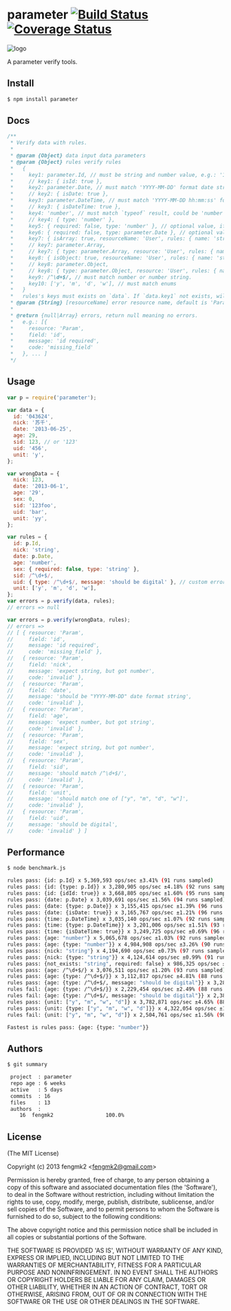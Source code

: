 parameter [![Build Status](https://secure.travis-ci.org/fengmk2/parameter.png)](http://travis-ci.org/fengmk2/parameter) [![Coverage Status](https://coveralls.io/repos/fengmk2/parameter/badge.png)](https://coveralls.io/r/fengmk2/parameter)
=======

![logo](https://raw.github.com/fengmk2/parameter/master/logo.png)

A parameter verify tools.

## Install

```bash
$ npm install parameter
```

## Docs

```js
/**
 * Verify data with rules.
 *
 * @param {Object} data input data parameters
 * @param {Object} rules verify rules
 *   {
 *     key1: parameter.Id, // must be string and number value, e.g.: '123', '043624'
 *     // key1: { isId: true },
 *     key2: parameter.Date, // must match 'YYYY-MM-DD' format date string, e.g.: '2013-06-25'
 *     // key2: { isDate: true },
 *     key3: parameter.DateTime, // must match 'YYYY-MM-DD hh:mm:ss' format date string, e.g.: '2013-06-25 12:20:50'
 *     // key3: { isDateTime: true },
 *     key4: 'number', // must match `typeof` result, could be 'number', 'string', 'function' or 'object' 
 *     // key4: { type: 'number' },
 *     key5: { required: false, type: 'number' }, // optional value, if set, must be a number
 *     key6: { required: false, type: parameter.Date }, // optional value, if set, must be a date string
 *     key7: { isArray: true, resourceName: 'User', rules: { name: 'string', age: 'number'  } }
 *     // key7: parameter.Array,
 *     // key7: { type: parameter.Array, resource: 'User', rules: { name: 'string', age: 'number'  } }
 *     key8: { isObject: true, resourceName: 'User', rules: { name: 'string', age: 'number'  } }
 *     // key8: parameter.Object,
 *     // key8: { type: parameter.Object, resource: 'User', rules: { name: 'string', age: 'number' } }
 *     key9: /^\d+$/, // must match number or number string.
 *     key10: ['y', 'm', 'd', 'w'], // must match enums
 *   }
 *   rules's keys must exists on `data`. If `data.key1` not exists, will got `missing_field` error.
 * @param {String} [resourceName] error resource name, default is 'Param'
 * 
 * @return {null|Array} errors, return null meaning no errors.
 *   e.g.: [{
 *     resource: 'Param',
 *     field: 'id',
 *     message: 'id required',
 *     code: 'missing_field'
 *   }, ... ]
 */
```

## Usage

```js
var p = require('parameter');

var data = {
  id: '043624',
  nick: '苏千',
  date: '2013-06-25',
  age: 29,
  sid: 123, // or '123'
  uid: '456',
  unit: 'y',
};

var wrongData = {
  nick: 123,
  date: '2013-06-1',
  age: '29',
  sex: 0,
  sid: '123foo',
  uid: 'bar',
  unit: 'yy',
};

var rules = {
  id: p.Id,
  nick: 'string',
  date: p.Date,
  age: 'number',
  sex: { required: false, type: 'string' },
  sid: /^\d+$/,
  uid: { type: /^\d+$/, message: 'should be digital' }, // custom error message
  unit: ['y', 'm', 'd', 'w'],
};
var errors = p.verify(data, rules);
// errors => null

var errors = p.verify(wrongData, rules);
// errors =>
// [ { resource: 'Param',
//     field: 'id',
//     message: 'id required',
//     code: 'missing_field' },
//   { resource: 'Param',
//     field: 'nick',
//     message: 'expect string, but got number',
//     code: 'invalid' },
//   { resource: 'Param',
//     field: 'date',
//     message: 'should be "YYYY-MM-DD" date format string',
//     code: 'invalid' },
//   { resource: 'Param',
//     field: 'age',
//     message: 'expect number, but got string',
//     code: 'invalid' },
//   { resource: 'Param',
//     field: 'sex',
//     message: 'expect string, but got number',
//     code: 'invalid' },
//   { resource: 'Param',
//     field: 'sid',
//     message: 'should match /^\d+$/',
//     code: 'invalid' },
//   { resource: 'Param',
//     field: 'unit',
//     message: 'should match one of ["y", "m", "d", "w"]',
//     code: 'invalid' },
//   { resource: 'Param',
//     field: 'uid',
//     message: 'should be digital',
//     code: 'invalid' } ]
```

## Performance

```bash
$ node benchmark.js

rules pass: {id: p.Id} x 5,369,593 ops/sec ±3.41% (91 runs sampled)
rules pass: {id: {type: p.Id}} x 3,280,905 ops/sec ±4.18% (92 runs sampled)
rules pass: {id: {idId: true}} x 3,668,805 ops/sec ±1.60% (95 runs sampled)
rules pass: {date: p.Date} x 3,039,691 ops/sec ±1.56% (94 runs sampled)
rules pass: {date: {type: p.Date}} x 3,155,415 ops/sec ±1.39% (96 runs sampled)
rules pass: {date: {isDate: true}} x 3,165,767 ops/sec ±1.21% (96 runs sampled)
rules pass: {time: p.DateTime} x 3,035,140 ops/sec ±1.07% (92 runs sampled)
rules pass: {time: {type: p.DateTime}} x 3,201,006 ops/sec ±1.51% (93 runs sampled)
rules pass: {time: {isDateTime: true}} x 3,249,725 ops/sec ±0.69% (96 runs sampled)
rules pass: {age: "number"} x 5,065,678 ops/sec ±1.03% (92 runs sampled)
rules pass: {age: {type: "number"}} x 4,984,908 ops/sec ±3.26% (90 runs sampled)
rules pass: {nick: "string"} x 4,194,690 ops/sec ±0.73% (97 runs sampled)
rules pass: {nick: {type: "string"}} x 4,124,614 ops/sec ±0.99% (91 runs sampled)
rules pass: {not_exists: "string", required: false} x 986,325 ops/sec ±4.45% (89 runs sampled)
rules pass: {age: /^\d+$/} x 3,076,511 ops/sec ±1.20% (93 runs sampled)
rules pass: {age: {type: /^\d+$/}} x 3,112,817 ops/sec ±4.81% (88 runs sampled)
rules pass: {age: {type: /^\d+$/, message: "should be digital"}} x 3,289,649 ops/sec ±3.47% (93 runs sampled)
rules fail: {age: {type: /^\d+$/}} x 2,229,454 ops/sec ±2.49% (88 runs sampled)
rules fail: {age: {type: /^\d+$/, message: "should be digital"}} x 2,384,240 ops/sec ±3.62% (95 runs sampled)
rules pass: {unit: ["y", "m", "w", "d"]} x 3,782,871 ops/sec ±4.65% (88 runs sampled)
rules pass: {unit: {type: ["y", "m", "w", "d"]}} x 4,322,054 ops/sec ±1.01% (95 runs sampled)
rules fail: {unit: ["y", "m", "w", "d"]} x 2,504,761 ops/sec ±1.56% (90 runs sampled)

Fastest is rules pass: {age: {type: "number"}}
```

## Authors

```bash
$ git summary 

 project  : parameter
 repo age : 6 weeks
 active   : 5 days
 commits  : 16
 files    : 13
 authors  : 
    16  fengmk2                 100.0%
```

## License 

(The MIT License)

Copyright (c) 2013 fengmk2 &lt;fengmk2@gmail.com&gt;

Permission is hereby granted, free of charge, to any person obtaining
a copy of this software and associated documentation files (the
'Software'), to deal in the Software without restriction, including
without limitation the rights to use, copy, modify, merge, publish,
distribute, sublicense, and/or sell copies of the Software, and to
permit persons to whom the Software is furnished to do so, subject to
the following conditions:

The above copyright notice and this permission notice shall be
included in all copies or substantial portions of the Software.

THE SOFTWARE IS PROVIDED 'AS IS', WITHOUT WARRANTY OF ANY KIND,
EXPRESS OR IMPLIED, INCLUDING BUT NOT LIMITED TO THE WARRANTIES OF
MERCHANTABILITY, FITNESS FOR A PARTICULAR PURPOSE AND NONINFRINGEMENT.
IN NO EVENT SHALL THE AUTHORS OR COPYRIGHT HOLDERS BE LIABLE FOR ANY
CLAIM, DAMAGES OR OTHER LIABILITY, WHETHER IN AN ACTION OF CONTRACT,
TORT OR OTHERWISE, ARISING FROM, OUT OF OR IN CONNECTION WITH THE
SOFTWARE OR THE USE OR OTHER DEALINGS IN THE SOFTWARE.
